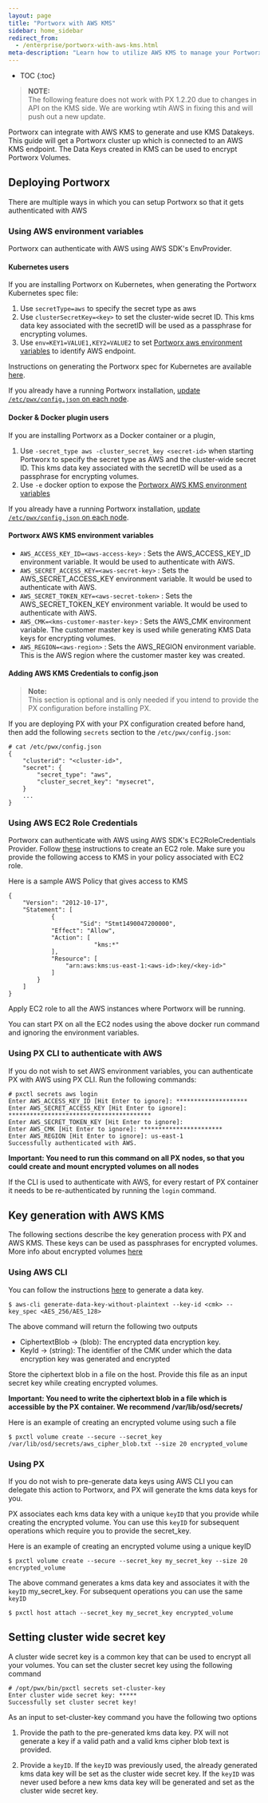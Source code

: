 ```yaml
---
layout: page
title: "Portworx with AWS KMS"
sidebar: home_sidebar
redirect_from:
  - /enterprise/portworx-with-aws-kms.html
meta-description: "Learn how to utilize AWS KMS to manage your Portworx volume encryption."
---
```


* TOC
{:toc}

>**NOTE:**<br/> The following feature does not work with PX 1.2.20 due to changes in API on the KMS side. We are working wtih AWS in fixing this and will push out a new update.

Portworx can integrate with AWS KMS to generate and use KMS Datakeys. This guide will get a Portworx cluster up which is connected to an AWS KMS endpoint. The Data Keys created in KMS can be used to encrypt Portworx Volumes.

## Deploying Portworx

There are multiple ways in which you can setup Portworx so that it gets authenticated with AWS

### Using AWS environment variables

Portworx can authenticate with AWS using AWS SDK's EnvProvider.

#### Kubernetes users

If you are installing Portworx on Kubernetes, when generating the Portworx Kubernetes spec file:
1. Use `secretType=aws` to specify the secret type as aws
2. Use `clusterSecretKey=<key>` to set the cluster-wide secret ID. This kms data key associated with the secretID will be used as a passphrase for encrypting volumes.
3. Use `env=KEY1=VALUE1,KEY2=VALUE2` to set [Portworx aws environment variables](#portworx-aws-kms-environment-variables) to identify AWS endpoint.

Instructions on generating the Portworx spec for Kubernetes are available [here](/scheduler/kubernetes/install.html).

If you already have a running Portworx installation, [update `/etc/pwx/config.json` on each node](#adding-aws-kms-credentials-to-configjson).

#### Docker & Docker plugin users

If you are installing Portworx as a Docker container or a plugin,
1. Use `-secret_type aws -cluster_secret_key <secret-id>` when starting Portworx to specify the secret type as AWS and the cluster-wide secret ID. This kms data key associated with the secretID will be used as a passphrase for encrypting volumes.
2. Use `-e` docker option to expose the [Portworx AWS KMS environment variables](#portworx-aws-kms-environment-variables)

If you already have a running Portworx installation, [update `/etc/pwx/config.json` on each node](#adding-aws-kms-credentials-to-configjson).

#### Portworx AWS KMS environment variables
- `AWS_ACCESS_KEY_ID=<aws-access-key>` : Sets the AWS_ACCESS_KEY_ID environment variable. It would be used to authenticate with AWS.
- `AWS_SECRET_ACCESS_KEY=<aws-secret-key>` : Sets the AWS_SECRET_ACCESS_KEY environment variable. It would be used to authenticate with AWS.
- `AWS_SECRET_TOKEN_KEY=<aws-secret-token>` : Sets the AWS_SECRET_TOKEN_KEY environment variable. It would be used to authenticate with AWS.
- `AWS_CMK=<kms-customer-master-key>` : Sets the AWS_CMK environment variable. The customer master key is used while generating KMS Data keys for encrypting volumes.
- `AWS_REGION=<aws-region>` : Sets the AWS_REGION environment variable. This is the AWS region where the customer master key was created.

#### Adding AWS KMS Credentials to config.json
>**Note:**<br/>This section is optional and is only needed if you intend to provide the PX configuration before installing PX.

If you are deploying PX with your PX configuration created before hand, then add the following `secrets` section to the `/etc/pwx/config.json`:

```
# cat /etc/pwx/config.json
{
    "clusterid": "<cluster-id>",
    "secret": {
        "secret_type": "aws",
        "cluster_secret_key": "mysecret",
    }
    ...
}
```

### Using AWS EC2 Role Credentials
Portworx can authenticate with AWS using AWS SDK's EC2RoleCredentials Provider. Follow [these](http://docs.aws.amazon.com/AWSEC2/latest/UserGuide/iam-roles-for-amazon-ec2.html) instructions to create an EC2 role.
Make sure you provide the following access to KMS in your policy associated with EC2 role.

Here is a sample AWS Policy that gives access to KMS

```
{
    "Version": "2012-10-17",
    "Statement": [
            {
	                "Sid": "Stmt1490047200000",
            "Effect": "Allow",
            "Action": [
	                    "kms:*"
            ],
            "Resource": [
                "arn:aws:kms:us-east-1:<aws-id>:key/<key-id>"
            ]
        }
    ]
}
```

Apply EC2 role to all the AWS instances where Portworx will be running.

You can start PX on all the EC2 nodes using the above docker run command and ignoring the environment variables.

### Using PX CLI to authenticate with AWS

If you do not wish to set AWS environment variables, you can authenticate PX with AWS using PX CLI. Run the following commands:

```
# pxctl secrets aws login
Enter AWS_ACCESS_KEY_ID [Hit Enter to ignore]: ********************
Enter AWS_SECRET_ACCESS_KEY [Hit Enter to ignore]: ****************************************
Enter AWS_SECRET_TOKEN_KEY [Hit Enter to ignore]:
Enter AWS_CMK [Hit Enter to ignore]: ***********************
Enter AWS_REGION [Hit Enter to ignore]: us-east-1
Successfully authenticated with AWS.
```

__Important: You need to run this command on all PX nodes, so that you could create and mount encrypted volumes on all nodes__

If the CLI is used to authenticate with AWS, for every restart of PX container it needs to be re-authenticated by running the `login` command.

## Key generation with AWS KMS

The following sections describe the key generation process with PX and AWS KMS. These keys can be used as passphrases for encrypted volumes. More info about encrypted 
volumes [here](/manage/encrypted-volumes.html)

### Using AWS CLI
You can follow the instructions [here](http://docs.aws.amazon.com/cli/latest/reference/kms/generate-data-key.html) to generate a data key.

```
$ aws-cli generate-data-key-without-plaintext --key-id <cmk> --key_spec <AES_256/AES_128>
```

The above command will return the following two outputs
- CiphertextBlob -> (blob): The encrypted data encryption key.
- KeyId -> (string): The identifier of the CMK under which the data encryption key was generated and encrypted

Store the ciphertext blob in a file on the host. Provide this file as an input secret key while creating encrypted volumes.

__Important: You need to write the ciphertext blob in a file which is accessible by the PX container. We recommend /var/lib/osd/secrets/__

Here is an example of creating an encrypted volume using such a file
```
$ pxctl volume create --secure --secret_key /var/lib/osd/secrets/aws_cipher_blob.txt --size 20 encrypted_volume
```


### Using PX
If you do not wish to pre-generate data keys using AWS CLI you can delegate this action to Portworx, and PX will generate the kms data keys for you.

PX associates each kms data key with a unique ```keyID``` that you provide while creating the encrypted volume. You can use this ```keyID``` for subsequent operations which require you to provide the secret_key.

Here is an example of creating an encrypted volume using a unique keyID

```
$ pxctl volume create --secure --secret_key my_secret_key --size 20 encrypted_volume
```

The above command generates a kms data key and associates it with the ```keyID``` my_secret_key. For subsequent operations you can use the same ```keyID```

```
$ pxctl host attach --secret_key my_secret_key encrypted_volume
```

## Setting cluster wide secret key
A cluster wide secret key is a common key that can be used to encrypt all your volumes. You can set the cluster secret key using the following command

```
# /opt/pwx/bin/pxctl secrets set-cluster-key
Enter cluster wide secret key: *****
Successfully set cluster secret key!
```
As an input to set-cluster-key command you have the following two options
1. Provide the path to the pre-generated kms data key. PX will not
generate a key if a valid path and a valid kms cipher blob text is
provided.

2. Provide a ```keyID```. If the ```keyID``` was previously used, the
already generated kms data key will be set as the cluster wide secret
key. If the ```keyID``` was never used before a new kms data key will
be generated and set as the cluster wide secret key.
